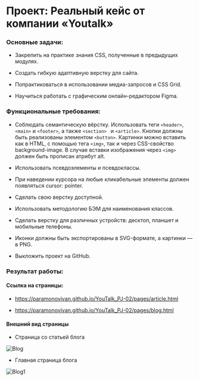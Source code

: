 # Проект: Реальный кейс от компании «Youtalk»

### Основные задачи:

+ Закрепить на практике знания CSS, полученные в предыдущих модулях.

+ Создать гибкую адаптивную верстку для сайта.

+ Попрактиковаться в использовании медиа-запросов и CSS Grid.

+ Научиться работать с графическим онлайн-редактором Figma.

### Функциональные требования:

+ Соблюдать семантическую вёрстку. Использовать теги ``` <header> ```, ``` <main> ``` и ``` <footer> ```, а также ```<section> ``` и ``` <article> ```. Кнопки должны быть реализованы элементом ``` <button> ```. Картинки можно вставить как в HTML, с помощью тега ``` <img> ```, так и через CSS-свойство background-image. В случае вставки изображения через ``` <img> ``` должен быть прописан атрибут alt.

+ Использовать псевдоэлементы и псевдоклассы.

+ При наведении курсора на любые кликабельные элементы должен появляться cursor: pointer.

+ Сделать свою верстку доступной.

+ Использовать методологию БЭМ для наименования классов.

+ Сделать верстку для различных устройств: десктоп, планшет и мобильные телефоны.

+ Иконки должны быть экспортированы в SVG-формате, а картинки — в PNG.

+ Выкложить проект на GitHub.

### Результат работы:

#### Ссылка на страницы:

+ https://paramonovivan.github.io/YouTalk_PJ-02/pages/article.html

+ https://paramonovivan.github.io/YouTalk_PJ-02/pages/blog.html

#### Внешний вид страницы

+ Страница со статьей блога

![Blog](https://github.com/ParamonovIvan/YouTalk-for-Skillfactory_PJ-02/assets/131868856/f4e78e9a-94e5-485c-96e0-24bbbf27ab82)

+ Главная страница блога

![Blog1](https://github.com/ParamonovIvan/YouTalk-for-Skillfactory_PJ-02/assets/131868856/8196f867-c4f5-4e0e-973f-76c9b0f537a2)


